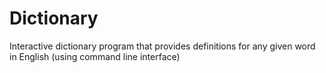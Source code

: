 # Dictionary
Interactive dictionary program that provides definitions for any given word in English (using command line interface)